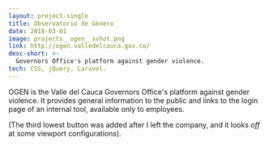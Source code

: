```yaml
---
layout: project-single
title: Observatorio de Género
date: 2018-03-01
image: projects__ogen__sshot.png
link: http://ogen.valledelcauca.gov.co/
desc-short: >-
  Governors Office's platform against gender violence.
tech: CSS, jQuery, Laravel.
---
```

OGEN is the Valle del Cauca Governors Office's platform against gender violence.
It provides general information to the public and links to the login page of an
internal tool, available only to employees.

(The third lowest button was added after I left the company, and it
looks *off* at some viewport configurations).